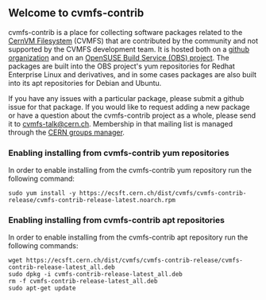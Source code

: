 ## Welcome to cvmfs-contrib

cvmfs-contrib is a place for collecting software packages related to
the [CernVM Filesystem](https://cernvm.cern.ch/portal/filesystem)
(CVMFS) that are contributed by the community and not supported by the
CVMFS development team.  It is hosted both on a
[github organization](https://github.com/cvmfs-contrib) and on an
[OpenSUSE Build Service (OBS) project](https://build.opensuse.org/project/show/home:cvmfs).
The packages are built into the OBS project's yum repositories for
Redhat Enterprise Linux and derivatives, and in some cases packages
are also built into its apt repositories for Debian and Ubuntu.

If you have any issues with a particular package, please submit a github
issue for that package.  If you would like to request adding a new
package or have a question about the cvmfs-contrib project as a whole,
please send it to [cvmfs-talk@cern.ch](mailto:cvmfs-talk@cern.ch).
Membership in that mailing list is managed through the 
[CERN groups manager](https://groups.cern.ch/Pages/GroupSearch.aspx?k=cvmfs-talk).

### Enabling installing from cvmfs-contrib yum repositories

In order to enable installing from the cvmfs-contrib yum repository
run the following command:

```
sudo yum install -y https://ecsft.cern.ch/dist/cvmfs/cvmfs-contrib-release/cvmfs-contrib-release-latest.noarch.rpm
```

### Enabling installing from cvmfs-contrib apt repositories

In order to enable installing from the cvmfs-contrib apt repository
run the following commands:

```
wget https://ecsft.cern.ch/dist/cvmfs/cvmfs-contrib-release/cvmfs-contrib-release-latest_all.deb
sudo dpkg -i cvmfs-contrib-release-latest_all.deb
rm -f cvmfs-contrib-release-latest_all.deb
sudo apt-get update
```
